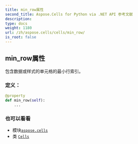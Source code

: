 ```yaml
---
title: min_row属性
second_title: Aspose.Cells for Python via .NET API 参考文献
description:
type: docs
weight: 1180
url: /zh/aspose.cells/cells/min_row/
is_root: false
---
```

## min_row属性

包含数据或样式的单元格的最小行索引。
### 定义：
```python
@property
def min_row(self):
    ...
```

### 也可以看看
* 模块[`aspose.cells`](../../)
* 类 [`Cells`](/cells/python-net/zh/aspose.cells/cells)
